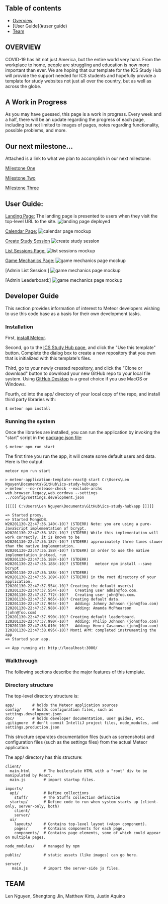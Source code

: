 ## Table of contents
* [Overview](#overview)
* [User Guide](#user guide)
* [Team](#team)

## OVERVIEW
COVID-19 has hit not just America, but the entire world very hard. From the workplace to home, people are struggling and education is now more important than ever. We are hoping that our template for the ICS Study Hub will provide the support needed for ICS students and hopefully provide a template for study websites not just all over the country, but as well as across the globe.

## A Work in Progress
As you may have guessed, this page is a work in progress. Every week and a half, there will be an update regarding the progress of each page, including but not limited to images of pages, notes regarding functionality, possible problems, and more.

## Our next milestone...
Attached is a link to what we plan to accomplish in our next milestone:


[Milestone One](https://github.com/ics-study-hub/ics-study-hub/projects/1)


[Milestone Two](https://github.com/ics-study-hub/ics-study-hub/projects/2)

[Milestone Three](https://github.com/ics-study-hub/ics-study-hub/projects/3)

## User Guide:
[Landing Page:](http://159.89.134.191/#/)
The landing page is presented to users when they visit the top-level URL to the site.
![landing page deployed](images/M2/homepage.PNG)

[Calendar Page:](http://159.89.134.191/#/usercalendar)
![calendar page mockup](images/M2/calendar.PNG)

[Create Study Session](http://159.89.134.191/#/create)
![create study session](images/M2/create.PNG)

[List Sessions Page:](http://159.89.134.191/#/list)
![list sessions mockup](images/M2/session.PNG)

[Game Mechanics Page:](http://159.89.134.191/#/leaderboard)
![game mechanics page mockup](images/M2/leaderboard.PNG)

[Admin List Session:]
![game mechanics page mockup](images/M2/sessionadmin.PNG)

[Admin Leaderboard:]
![game mechanics page mockup](images/M2/leaderboardsession.PNG)

## Developer Guide
This section provides information of interest to Meteor developers wishing to use this code base as a basis for their own development tasks.

### Installation
First, [install Meteor](https://www.meteor.com/install).

Second, go to the [ICS Study Hub page](https://github.com/ics-study-hub/ics-study-hub), and click the "Use this template" button. Complete the dialog box to create a new repository that you own that is initialized with this template's files.

Third, go to your newly created repository, and click the "Clone or download" button to download your new GitHub repo to your local file system.  Using [GitHub Desktop](https://desktop.github.com/) is a great choice if you use MacOS or Windows.

Fourth, cd into the app/ directory of your local copy of the repo, and install third party libraries with:

```
$ meteor npm install
```

### Running the system

 Once the libraries are installed, you can run the application by invoking the "start" script in the [package.json file](https://github.com/ics-study-hub/ics-study-hub/blob/master/app/package.json):

 ```
 $ meteor npm run start
 ```

 The first time you run the app, it will create some default users and data. Here is the output:


```
meteor npm run start

> meteor-application-template-react@ start C:\Users\Len Nguyen\Documents\GitHub\ics-study-hub\app
> meteor --no-release-check --exclude-archs web.browser.legacy,web.cordova --settings ../config/settings.development.json

[[[[[ C:\Users\Len Nguyen\Documents\GitHub\ics-study-hub\app ]]]]]

=> Started proxy.
=> Started MongoDB.
W20201130-22:47:36.140(-10)? (STDERR) Note: you are using a pure-JavaScript implementation of bcrypt.
W20201130-22:47:36.187(-10)? (STDERR) While this implementation will work correctly, it is known to be
W20201130-22:47:36.187(-10)? (STDERR) approximately three times slower than the native implementation.
W20201130-22:47:36.188(-10)? (STDERR) In order to use the native implementation instead, run
W20201130-22:47:36.188(-10)? (STDERR)
W20201130-22:47:36.188(-10)? (STDERR)   meteor npm install --save bcrypt
W20201130-22:47:36.188(-10)? (STDERR)
W20201130-22:47:36.189(-10)? (STDERR) in the root directory of your application.
I20201130-22:47:37.554(-10)? Creating the default user(s)
I20201130-22:47:37.554(-10)?   Creating user admin@foo.com.
I20201130-22:47:37.772(-10)?   Creating user john@foo.com.
I20201130-22:47:37.965(-10)? Creating default data.
I20201130-22:47:37.965(-10)?   Adding: Johnny Johnson (john@foo.com)
I20201130-22:47:37.988(-10)?   Adding: Amanda McPhearson (john@foo.com)
I20201130-22:47:37.990(-10)? Creating default leaderboard.
I20201130-22:47:37.990(-10)?   Adding: Philip Johnson (john@foo.com)
I20201130-22:47:38.010(-10)?   Adding: Henri Casanova (john@foo.com)
I20201130-22:47:38.095(-10)? Monti APM: completed instrumenting the app
=> Started your app.

=> App running at: http://localhost:3000/

```

### Walkthrough

The following sections describe the major features of this template.

### Directory structure

The top-level directory structure is:

```
app/        # holds the Meteor application sources
config/     # holds configuration files, such as settings.development.json
doc/        # holds developer documentation, user guides, etc.
.gitignore  # don't commit IntelliJ project files, node_modules, and settings.production.json
```

This structure separates documentation files (such as screenshots) and configuration files (such as the settings files) from the actual Meteor application.

The app/ directory has this structure:

```
client/
  main.html      # The boilerplate HTML with a "root" div to be manipulated by React.
  main.js        # import startup files.

imports/
  api/           # Define collections
    stuff/       # The Stuffs collection definition
  startup/       # Define code to run when system starts up (client-only, server-only, both)
    client/
    server/
  ui/
    layouts/     # Contains top-level layout (<App> component).
    pages/       # Contains components for each page.
    components/  # Contains page elements, some of which could appear on multiple pages.

node_modules/    # managed by npm

public/          # static assets (like images) can go here.

server/
   main.js       # import the server-side js files.
```


## TEAM
Len Nguyen, Shengtong Jin, Matthew Kirts, Justin Aquino
